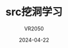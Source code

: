 ---
layout: post
title: "src挖洞学习"
date:   2024-04-22
tags: [src学习]
comments: true
author: VR2050
toc: true
---
